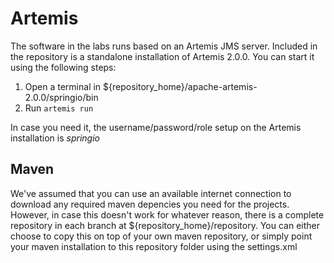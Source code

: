 # Artemis
The software in the labs runs based on an Artemis JMS server. Included in the repository is a standalone installation of Artemis 2.0.0. You can start it using the following steps:

1. Open a terminal in ${repository_home}/apache-artemis-2.0.0/springio/bin
2. Run `artemis run`

In case you need it, the username/password/role setup on the Artemis installation is _springio_

## Maven
We've assumed that you can use an available internet connection to download any required maven depencies you need for the projects. However, in case this doesn't work for whatever reason, there is a complete repository in each branch at ${repository_home}/repository. You can either choose to copy this on top of your own maven repository, or simply point your maven installation to this repository folder using the settings.xml
